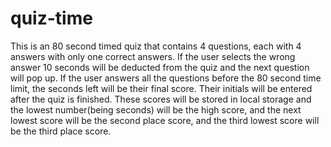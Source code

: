 # quiz-time

This is an 80 second timed quiz that contains 4 questions, each with 4 answers with only one correct answers.
If the user selects the wrong answer 10 seconds will be deducted from the quiz and the next question will pop up. If the user answers all the questions before the 80 second time limit, the seconds left will be their final score. Their initials will be entered after the quiz is finished. These scores will be stored in local storage and the lowest number(being seconds) will be the high score, and the next lowest score will be the second place score, and the third lowest score will be the third place score.